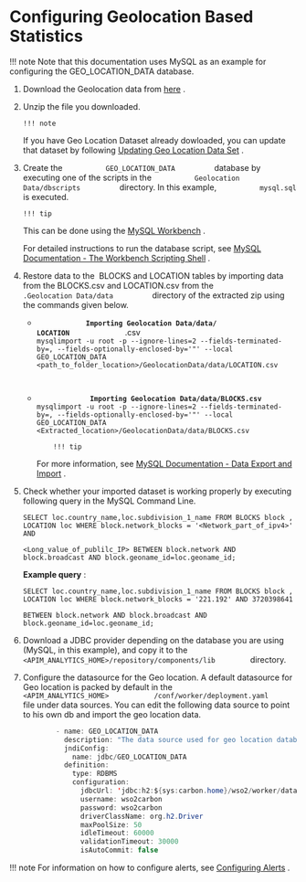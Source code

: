 # Configuring Geolocation Based Statistics

!!! note
Note that this documentation uses MySQL as an example for configuring the GEO\_LOCATION\_DATA database.


1.  Download the Geolocation data from [here](https://svn.wso2.org/repos/wso2/people/tharindua/geodata/Geolocation%20Data.tar.gz) .
2.  Unzip the file you downloaded.

        !!! note
    If you have Geo Location Dataset already dowloaded, you can update that dataset by following [Updating Geo Location Data Set](_Updating_Geo_Location_Data_Set_) .


3.  Create the `           GEO_LOCATION_DATA          ` database by executing one of the scripts in the `           Geolocation Data/dbscripts          ` directory. In this example, `           mysql.sql          ` is executed.

        !!! tip
    This can be done using the [MySQL Workbench](https://dev.mysql.com/downloads/workbench/) .

    For detailed instructions to run the database script, see [MySQL Documentation - The Workbench Scripting Shell](https://dev.mysql.com/doc/workbench/en/wb-scripting-shell.html) .


4.  Restore data to the  BLOCKS and LOCATION tables by importing data from the BLOCKS.csv and LOCATION.csv from the `           .Geolocation Data/data          ` directory of the extracted zip using the commands given below.

    -   **`             Importing Geolocation Data/data/                                          LOCATION              `** .csv `                       ` `            mysqlimport -u root -p --ignore-lines=2 --fields-terminated-by=, --fields-optionally-enclosed-by='"' --local GEO_LOCATION_DATA <path_to_folder_location>/GeolocationData/data/LOCATION.csv                       `

    `                     `

    -   **`              Importing Geolocation Data/data/BLOCKS.csv             `**
        `             mysqlimport -u root -p --ignore-lines=2 --fields-terminated-by=, --fields-optionally-enclosed-by='"' --local GEO_LOCATION_DATA <Extracted_location>/GeolocationData/data/BLOCKS.csv            `

                !!! tip
        For more information, see [MySQL Documentation - Data Export and Import](https://dev.mysql.com/doc/workbench/en/wb-admin-export-import.html) .


5.  Check whether your imported dataset is working properly by executing following query in the MySQL Command Line.

        SELECT loc.country_name,loc.subdivision_1_name FROM BLOCKS block , LOCATION loc WHERE block.network_blocks = '<Network_part_of_ipv4>' AND

        <Long_value_of_publilc_IP> BETWEEN block.network AND block.broadcast AND block.geoname_id=loc.geoname_id;

    **Example query** :

        SELECT loc.country_name,loc.subdivision_1_name FROM BLOCKS block , LOCATION loc WHERE block.network_blocks = '221.192' AND 3720398641 

        BETWEEN block.network AND block.broadcast AND block.geoname_id=loc.geoname_id;

6.  Download a JDBC provider depending on the database you are using (MySQL, in this example), and copy it to the `          <APIM_ANALYTICS_HOME>/repository/components/lib         ` directory.
7.  Configure the datasource for the Geo location.
    A default datasource for Geo location is packed by default in the `           <APIM_ANALYTICS_HOME>           /conf/worker/deployment.yaml          ` file under data sources.
    You can edit the following data source to point to his own db and import the geo location data.

    ``` java
            - name: GEO_LOCATION_DATA
              description: "The data source used for geo location database"
              jndiConfig:
                name: jdbc/GEO_LOCATION_DATA
              definition:
                type: RDBMS
                configuration:
                  jdbcUrl: 'jdbc:h2:${sys:carbon.home}/wso2/worker/database/GEO_LOCATION_DATA;AUTO_SERVER=TRUE'
                  username: wso2carbon
                  password: wso2carbon
                  driverClassName: org.h2.Driver
                  maxPoolSize: 50
                  idleTimeout: 60000
                  validationTimeout: 30000
                  isAutoCommit: false
    ```

!!! note
For information on how to configure alerts, see [Configuring Alerts](_Configuring_Alerts_) .


